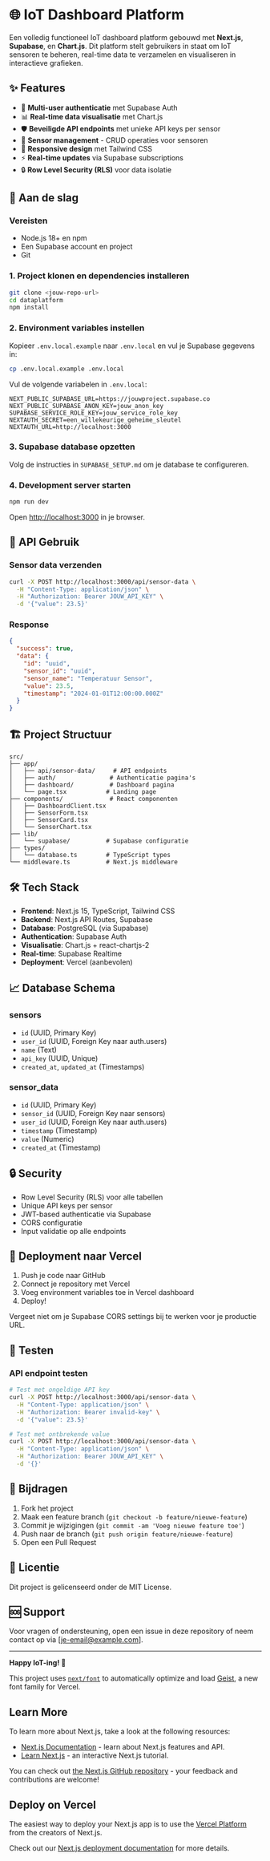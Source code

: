 # 🌐 IoT Dashboard Platform

Een volledig functioneel IoT dashboard platform gebouwd met **Next.js**, **Supabase**, en **Chart.js**. Dit platform stelt gebruikers in staat om IoT sensoren te beheren, real-time data te verzamelen en visualiseren in interactieve grafieken.

## ✨ Features

- 🔐 **Multi-user authenticatie** met Supabase Auth
- 📊 **Real-time data visualisatie** met Chart.js
- 🛡️ **Beveiligde API endpoints** met unieke API keys per sensor
- 🎯 **Sensor management** - CRUD operaties voor sensoren
- 📱 **Responsive design** met Tailwind CSS
- ⚡ **Real-time updates** via Supabase subscriptions
- 🔒 **Row Level Security (RLS)** voor data isolatie

## 🚀 Aan de slag

### Vereisten

- Node.js 18+ en npm
- Een Supabase account en project
- Git

### 1. Project klonen en dependencies installeren

```bash
git clone <jouw-repo-url>
cd dataplatform
npm install
```

### 2. Environment variables instellen

Kopieer `.env.local.example` naar `.env.local` en vul je Supabase gegevens in:

```bash
cp .env.local.example .env.local
```

Vul de volgende variabelen in `.env.local`:

```env
NEXT_PUBLIC_SUPABASE_URL=https://jouwproject.supabase.co
NEXT_PUBLIC_SUPABASE_ANON_KEY=jouw_anon_key
SUPABASE_SERVICE_ROLE_KEY=jouw_service_role_key
NEXTAUTH_SECRET=een_willekeurige_geheime_sleutel
NEXTAUTH_URL=http://localhost:3000
```

### 3. Supabase database opzetten

Volg de instructies in `SUPABASE_SETUP.md` om je database te configureren.

### 4. Development server starten

```bash
npm run dev
```

Open [http://localhost:3000](http://localhost:3000) in je browser.

## 📡 API Gebruik

### Sensor data verzenden

```bash
curl -X POST http://localhost:3000/api/sensor-data \
  -H "Content-Type: application/json" \
  -H "Authorization: Bearer JOUW_API_KEY" \
  -d '{"value": 23.5}'
```

### Response

```json
{
  "success": true,
  "data": {
    "id": "uuid",
    "sensor_id": "uuid",
    "sensor_name": "Temperatuur Sensor",
    "value": 23.5,
    "timestamp": "2024-01-01T12:00:00.000Z"
  }
}
```

## 🏗️ Project Structuur

```
src/
├── app/
│   ├── api/sensor-data/     # API endpoints
│   ├── auth/               # Authenticatie pagina's
│   ├── dashboard/          # Dashboard pagina
│   └── page.tsx           # Landing page
├── components/             # React componenten
│   ├── DashboardClient.tsx
│   ├── SensorForm.tsx
│   ├── SensorCard.tsx
│   └── SensorChart.tsx
├── lib/
│   └── supabase/          # Supabase configuratie
├── types/
│   └── database.ts        # TypeScript types
└── middleware.ts          # Next.js middleware
```

## 🛠️ Tech Stack

- **Frontend**: Next.js 15, TypeScript, Tailwind CSS
- **Backend**: Next.js API Routes, Supabase
- **Database**: PostgreSQL (via Supabase)
- **Authentication**: Supabase Auth
- **Visualisatie**: Chart.js + react-chartjs-2
- **Real-time**: Supabase Realtime
- **Deployment**: Vercel (aanbevolen)

## 📈 Database Schema

### sensors
- `id` (UUID, Primary Key)
- `user_id` (UUID, Foreign Key naar auth.users)
- `name` (Text)
- `api_key` (UUID, Unique)
- `created_at`, `updated_at` (Timestamps)

### sensor_data
- `id` (UUID, Primary Key)
- `sensor_id` (UUID, Foreign Key naar sensors)
- `user_id` (UUID, Foreign Key naar auth.users)
- `timestamp` (Timestamp)
- `value` (Numeric)
- `created_at` (Timestamp)

## 🔒 Security

- Row Level Security (RLS) voor alle tabellen
- Unique API keys per sensor
- JWT-based authenticatie via Supabase
- CORS configuratie
- Input validatie op alle endpoints

## 🚀 Deployment naar Vercel

1. Push je code naar GitHub
2. Connect je repository met Vercel
3. Voeg environment variables toe in Vercel dashboard
4. Deploy!

Vergeet niet om je Supabase CORS settings bij te werken voor je productie URL.

## 🧪 Testen

### API endpoint testen

```bash
# Test met ongeldige API key
curl -X POST http://localhost:3000/api/sensor-data \
  -H "Content-Type: application/json" \
  -H "Authorization: Bearer invalid-key" \
  -d '{"value": 23.5}'

# Test met ontbrekende value
curl -X POST http://localhost:3000/api/sensor-data \
  -H "Content-Type: application/json" \
  -H "Authorization: Bearer JOUW_API_KEY" \
  -d '{}'
```

## 🤝 Bijdragen

1. Fork het project
2. Maak een feature branch (`git checkout -b feature/nieuwe-feature`)
3. Commit je wijzigingen (`git commit -am 'Voeg nieuwe feature toe'`)
4. Push naar de branch (`git push origin feature/nieuwe-feature`)
5. Open een Pull Request

## 📝 Licentie

Dit project is gelicenseerd onder de MIT License.

## 🆘 Support

Voor vragen of ondersteuning, open een issue in deze repository of neem contact op via [je-email@example.com].

---

**Happy IoT-ing! 🎉**

This project uses [`next/font`](https://nextjs.org/docs/app/building-your-application/optimizing/fonts) to automatically optimize and load [Geist](https://vercel.com/font), a new font family for Vercel.

## Learn More

To learn more about Next.js, take a look at the following resources:

- [Next.js Documentation](https://nextjs.org/docs) - learn about Next.js features and API.
- [Learn Next.js](https://nextjs.org/learn) - an interactive Next.js tutorial.

You can check out [the Next.js GitHub repository](https://github.com/vercel/next.js) - your feedback and contributions are welcome!

## Deploy on Vercel

The easiest way to deploy your Next.js app is to use the [Vercel Platform](https://vercel.com/new?utm_medium=default-template&filter=next.js&utm_source=create-next-app&utm_campaign=create-next-app-readme) from the creators of Next.js.

Check out our [Next.js deployment documentation](https://nextjs.org/docs/app/building-your-application/deploying) for more details.
